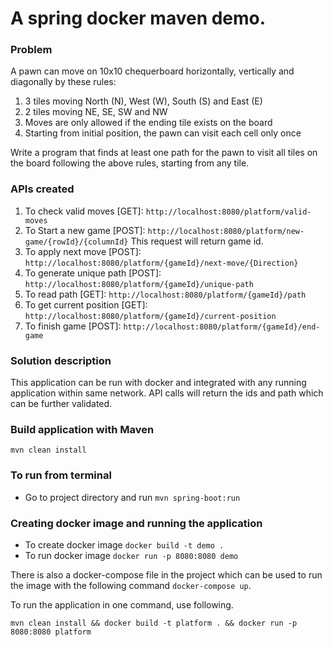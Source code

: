 # A spring docker maven demo.

### Problem
A pawn can move on 10x10 chequerboard horizontally, vertically and diagonally by these rules:
1) 3 tiles moving North (N), West (W), South (S) and East (E)
2) 2 tiles moving NE, SE, SW and NW
3) Moves are only allowed if the ending tile exists on the board
4) Starting from initial position, the pawn can visit each cell only once

Write a program that finds at least one path for the pawn to visit all tiles on the board following the
above rules, starting from any tile.

### APIs created
1) To check valid moves [GET]: `http://localhost:8080/platform/valid-moves`
2) To Start a new game [POST]: `http://localhost:8080/platform/new-game/{rowId}/{columnId}`
   This request will return game id.
3) To apply next move [POST]: `http://localhost:8080/platform/{gameId}/next-move/{Direction}`
4) To generate unique path [POST]: `http://localhost:8080/platform/{gameId}/unique-path` 
5) To read path [GET]: `http://localhost:8080/platform/{gameId}/path`
6) To get current position [GET]: `http://localhost:8080/platform/{gameId}/current-position`
7) To finish game [POST]: `http://localhost:8080/platform/{gameId}/end-game`

### Solution description
This application can be run with docker and integrated with any running application within
same network. API calls will return the ids and path which can be further validated.

### Build application with Maven

 `mvn clean install` 
 
### To run from terminal
 
* Go to project directory and run `mvn spring-boot:run`

### Creating docker image and running the application

* To create docker image `docker build -t demo .`
* To run docker image `docker run -p 8080:8080 demo`

There is also a docker-compose file in the project which can be used to run the image with the following command
`docker-compose up`. 

To run the application in one command, use following.

`mvn clean install && docker build -t platform . && docker run -p 8080:8080 platform`
